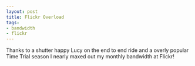 ```yaml
---
layout: post
title: Flickr Overload
tags:
- bandwidth
- flickr
---
```

 Thanks to a shutter happy Lucy on the end to end ride and a overly popular Time Trial season I nearly maxed out my monthly bandwidth at Flickr!
